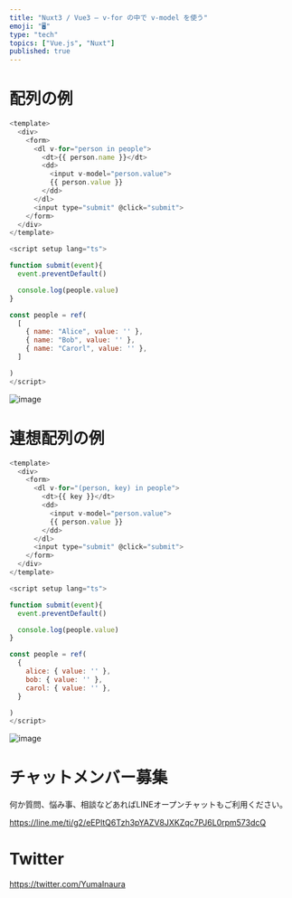 ```yaml
---
title: "Nuxt3 / Vue3 – v-for の中で v-model を使う"
emoji: "🖥"
type: "tech"
topics: ["Vue.js", "Nuxt"]
published: true
---
```


# 配列の例

```js
<template>
  <div>
    <form>
      <dl v-for="person in people">
        <dt>{{ person.name }}</dt>
        <dd>
          <input v-model="person.value">
          {{ person.value }}
        </dd>
      </dl>
      <input type="submit" @click="submit">
    </form>
  </div>
</template>

<script setup lang="ts">

function submit(event){
  event.preventDefault()

  console.log(people.value)
}

const people = ref(
  [
    { name: "Alice", value: '' },
    { name: "Bob", value: '' },
    { name: "Carorl", value: '' },
  ]

)
</script>
```

![image](https://user-images.githubusercontent.com/13635059/221751950-70860bdc-fbee-4426-a125-f118f75a0e5c.png)

# 連想配列の例

```js
<template>
  <div>
    <form>
      <dl v-for="(person, key) in people">
        <dt>{{ key }}</dt>
        <dd>
          <input v-model="person.value">
          {{ person.value }}
        </dd>
      </dl>
      <input type="submit" @click="submit">
    </form>
  </div>
</template>

<script setup lang="ts">

function submit(event){
  event.preventDefault()

  console.log(people.value)
}

const people = ref(
  {
    alice: { value: '' },
    bob: { value: '' },
    carol: { value: '' },
  }

)
</script>
```

![image](https://user-images.githubusercontent.com/13635059/221754565-a745a84d-dd2f-421c-bd93-4b173d26ccbd.png)


# チャットメンバー募集


何か質問、悩み事、相談などあればLINEオープンチャットもご利用ください。

https://line.me/ti/g2/eEPltQ6Tzh3pYAZV8JXKZqc7PJ6L0rpm573dcQ


# Twitter

https://twitter.com/YumaInaura

